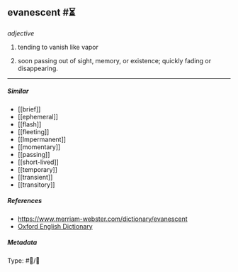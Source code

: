 ## evanescent #⏳ 

_adjective_

1. tending to vanish like vapor

2. soon passing out of sight, memory, or existence; quickly fading or disappearing.

___

##### Similar

-   [[brief]]
-   [[ephemeral]]
-   [[flash]] 
-   [[fleeting]]
-   [[Impermanent]]
-   [[momentary]]
-   [[passing]]
-   [[short-lived]]
-   [[temporary]]
-   [[transient]]
-   [[transitory]]

##### References 

- https://www.merriam-webster.com/dictionary/evanescent
- [Oxford English Dictionary](https://www.google.com/search?q=evanescent&source=hp&ei=qz4YYpfiCfaFwbkP7eq86As&iflsig=AHkkrS4AAAAAYhhMu0Ruzqftk39994UEv9o-c6J06mRI&oq=Evanescent&gs_lcp=Cgdnd3Mtd2l6EAEYADIICAAQgAQQsQMyCAgAEIAEELEDMgUIABCABDIFCAAQgAQyBQgAEIAEMgUIABCABDIFCAAQgAQyBQgAEIAEMgUIABCABDIFCAAQgARQAFgAYMkMaABwAHgAgAFjiAFjkgEBMZgBAKABAqABAQ&sclient=gws-wiz)

##### Metadata

Type: #💬/💬 
